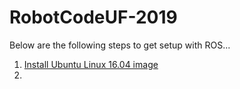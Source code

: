 # RobotCodeUF-2019

Below are the following steps to get setup with ROS...

1. [Install Ubuntu Linux 16.04 image](http://releases.ubuntu.com/16.04/)
2.
